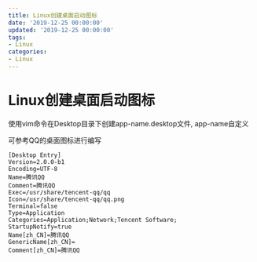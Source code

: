 ```yaml
---
title: Linux创建桌面启动图标
date: '2019-12-25 00:00:00'
updated: '2019-12-25 00:00:00'
tags:
- Linux
categories:
- Linux
---
```

# Linux创建桌面启动图标


使用vim命令在Desktop目录下创建app-name.desktop文件, app-name自定义

可参考QQ的桌面图标进行编写

```properties
[Desktop Entry]
Version=2.0.0-b1
Encoding=UTF-8
Name=腾讯QQ
Comment=腾讯QQ
Exec=/usr/share/tencent-qq/qq
Icon=/usr/share/tencent-qq/qq.png
Terminal=false
Type=Application
Categories=Application;Network;Tencent Software;
StartupNotify=true
Name[zh_CN]=腾讯QQ
GenericName[zh_CN]=
Comment[zh_CN]=腾讯QQ
```

